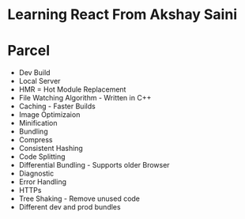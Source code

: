 # Learning React From Akshay Saini

# Parcel
- Dev Build
- Local Server
- HMR = Hot Module Replacement
- File Watching Algorithm - Written in C++
- Caching - Faster Builds
- Image Optimizaion
- Minification
- Bundling
- Compress
- Consistent Hashing
- Code Splitting 
- Differential Bundling - Supports older Browser
- Diagnostic
- Error Handling
- HTTPs
- Tree Shaking - Remove unused code
- Different dev and prod bundles
